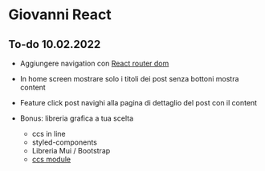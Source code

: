 # Giovanni React

## To-do 10.02.2022

- Aggiungere navigation con [React router dom](https://www.npmjs.com/package/react-router-dom)

- In home screen mostrare solo i titoli dei post senza bottoni mostra content

- Feature click post navighi alla pagina di dettaglio del post con il content

- Bonus: libreria grafica a tua scelta
  - ccs in line
  - styled-components
  - Libreria Mui / Bootstrap
  - [ccs module](https://create-react-app.dev/docs/adding-a-css-modules-stylesheet/)
